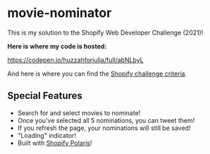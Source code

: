 # movie-nominator

This is my solution to the Shopify Web Developer Challenge (2021)!

**Here is where my code is hosted:**

https://codepen.io/huzzahforjulia/full/abNLbyL

And here is where you can find the [Shopify challenge criteria](https://docs.google.com/document/d/1AZO0BZwn1Aogj4f3PDNe1mhq8pKsXZxtrG--EIbP_-w/edit#).

Special Features
------
* Search for and select movies to nominate!
* Once you've selected all 5 nominations, you can tweet them!
* If you refresh the page, your nominations will still be saved!
* "Loading" indicator!
* Built with [Shopify Polaris](https://polaris.shopify.com/)!
